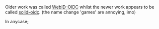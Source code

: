 
Older work was called [WebID-OIDC](https://github.com/solid/webid-oidc-spec) whilst the newer work appears to be called [solid-oidc](https://solidproject.org/TR/oidc). 
(the name change 'games' are annoying, imo)

In anycase; 